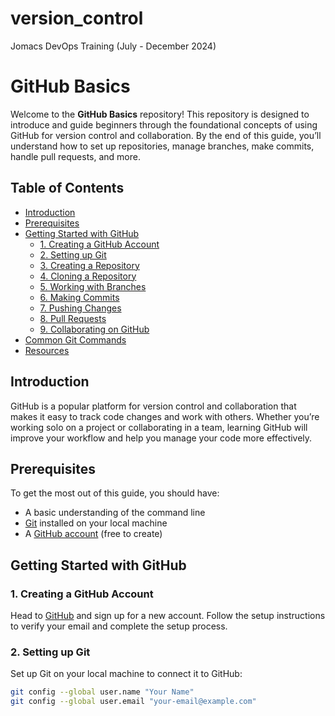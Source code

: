 # version_control
Jomacs DevOps Training (July - December 2024)

# GitHub Basics

Welcome to the **GitHub Basics** repository! This repository is designed to introduce and guide beginners through the foundational concepts of using GitHub for version control and collaboration. By the end of this guide, you’ll understand how to set up repositories, manage branches, make commits, handle pull requests, and more.

## Table of Contents

- [Introduction](#introduction)
- [Prerequisites](#prerequisites)
- [Getting Started with GitHub](#getting-started-with-github)
  - [1. Creating a GitHub Account](#1-creating-a-github-account)
  - [2. Setting up Git](#2-setting-up-git)
  - [3. Creating a Repository](#3-creating-a-repository)
  - [4. Cloning a Repository](#4-cloning-a-repository)
  - [5. Working with Branches](#5-working-with-branches)
  - [6. Making Commits](#6-making-commits)
  - [7. Pushing Changes](#7-pushing-changes)
  - [8. Pull Requests](#8-pull-requests)
  - [9. Collaborating on GitHub](#9-collaborating-on-github)
- [Common Git Commands](#common-git-commands)
- [Resources](#resources)

## Introduction

GitHub is a popular platform for version control and collaboration that makes it easy to track code changes and work with others. Whether you’re working solo on a project or collaborating in a team, learning GitHub will improve your workflow and help you manage your code more effectively.

## Prerequisites

To get the most out of this guide, you should have:
- A basic understanding of the command line
- [Git](https://git-scm.com/downloads) installed on your local machine
- A [GitHub account](https://github.com/) (free to create)

## Getting Started with GitHub

### 1. Creating a GitHub Account

Head to [GitHub](https://github.com/) and sign up for a new account. Follow the setup instructions to verify your email and complete the setup process.

### 2. Setting up Git

Set up Git on your local machine to connect it to GitHub:

```bash
git config --global user.name "Your Name"
git config --global user.email "your-email@example.com"
